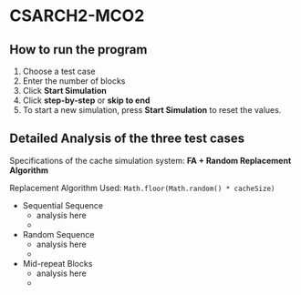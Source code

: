 # CSARCH2-MCO2

## How to run the program
1. Choose a test case
2. Enter the number of blocks
3. Click **Start Simulation**
4. Click **step-by-step** or **skip to end**
5. To start a new simulation, press **Start Simulation** to reset the values.



## Detailed Analysis of the three test cases
Specifications of the cache simulation system: **FA + Random Replacement Algorithm**

Replacement Algorithm Used: `Math.floor(Math.random() * cacheSize)`

- Sequential Sequence
  - analysis here
  - 
- Random Sequence
  - analysis here
  - 
- Mid-repeat Blocks
  - analysis here
  - 
